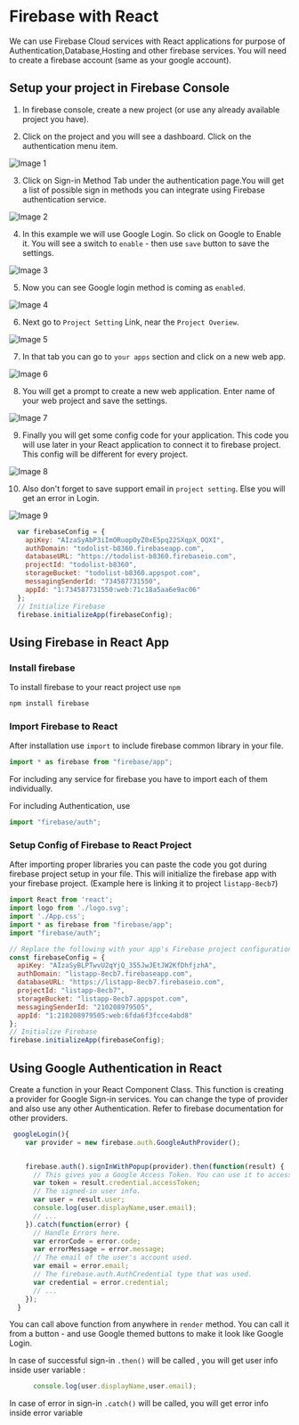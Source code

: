 # Firebase with React


We can use Firebase Cloud services with React applications for purpose of Authentication,Database,Hosting and other firebase services. You will need to create a firebase account (same as your google account).

## Setup your project in Firebase Console

1. In firebase console, create a new project (or use any already available project you have).

2. Click on the project and you will see a dashboard. Click on the authentication menu item.

![Image 1](./images/1.png)

3. Click on Sign-in Method Tab under the authentication page.You will get a list of possible sign in methods you can integrate using Firebase authentication service.

![Image 2](./images/2.png)

4. In this example we will use Google Login. So click on Google to Enable it. You will see a switch to `enable` - then use `save` button to save the settings.

![Image 3](./images/3.png)

5. Now you can see Google login method is coming as `enabled`.

![Image 4](./images/4.png)

6. Next go to `Project Setting` Link, near the `Project Overiew`.

![Image 5](./images/5.png)

7. In that tab you can go to `your apps` section and click on a new web app.

![Image 6](./images/6.png)

8. You will get a prompt to create a new web application. Enter name of your web project and save the settings.

![Image 7](./images/7.png)

9. Finally you will get some config code for your application. This code you will use later in your React application to connect it to firebase project. This config will be different for every project.

![Image 8](./images/8.png)

10. Also don't forget to save support email in `project setting`. Else you will get an error in Login.

![Image 9](./images/9.png)



```js
  var firebaseConfig = {
    apiKey: "AIzaSyAbP3iImORuopOyZ0xE5pq22SXqpX_OQXI",
    authDomain: "todolist-b8360.firebaseapp.com",
    databaseURL: "https://todolist-b8360.firebaseio.com",
    projectId: "todolist-b8360",
    storageBucket: "todolist-b8360.appspot.com",
    messagingSenderId: "734587731550",
    appId: "1:734587731550:web:71c18a5aa6e9ac06"
  };
  // Initialize Firebase
  firebase.initializeApp(firebaseConfig);

```

## Using Firebase in React App

### Install firebase 

To install firebase to your react project use `npm`

```bash
npm install firebase

```

### Import Firebase to React

After installation use `import` to include firebase common library in your file.

```js
import * as firebase from "firebase/app";

```

For including any service for firebase you have to import each of them individually.

For including Authentication, use

```js
import "firebase/auth";
```

### Setup Config of Firebase to React Project

After importing proper libraries you can paste the code you got during firebase project setup in your file. This will initialize the firebase app with your firebase project. (Example here is linking it to project `listapp-8ecb7`)


```js
import React from 'react';
import logo from './logo.svg';
import './App.css';
import * as firebase from "firebase/app";
import "firebase/auth";

// Replace the following with your app's Firebase project configuration
const firebaseConfig = {
  apiKey: "AIzaSyBLPTwvU2qYjQ_355JwJEtJW2KfDhfjzhA",
  authDomain: "listapp-8ecb7.firebaseapp.com",
  databaseURL: "https://listapp-8ecb7.firebaseio.com",
  projectId: "listapp-8ecb7",
  storageBucket: "listapp-8ecb7.appspot.com",
  messagingSenderId: "210208979505",
  appId: "1:210208979505:web:6fda6f3fcce4abd8"
};
// Initialize Firebase
firebase.initializeApp(firebaseConfig);


```

## Using Google Authentication in React

Create a function in your React Component Class. This function is creating a provider for Google Sign-in services. You can change the type of provider and also use any other Authentication. Refer to firebase documentation for other providers.

```js
 googleLogin(){
    var provider = new firebase.auth.GoogleAuthProvider();


    firebase.auth().signInWithPopup(provider).then(function(result) {
      // This gives you a Google Access Token. You can use it to access the Google API.
      var token = result.credential.accessToken;
      // The signed-in user info.
      var user = result.user;
      console.log(user.displayName,user.email);
      // ...
    }).catch(function(error) {
      // Handle Errors here.
      var errorCode = error.code;
      var errorMessage = error.message;
      // The email of the user's account used.
      var email = error.email;
      // The firebase.auth.AuthCredential type that was used.
      var credential = error.credential;
      // ...
    });
  }
```

You can call above function from anywhere in `render` method. You can call it from a button - and use Google themed buttons to make it look like Google Login.

In case of successful sign-in `.then()` will be called , you will get user info inside user variable :

```js
      console.log(user.displayName,user.email);
```
In case of error in sign-in `.catch()` will be called, you will get error info inside error variable
